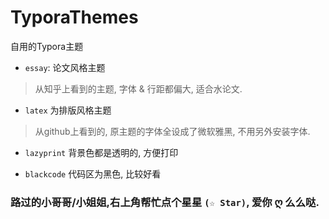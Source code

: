 # TyporaThemes
 自用的Typora主题

- `essay`: 论文风格主题
> 从知乎上看到的主题, 字体 & 行距都偏大, 适合水论文.

- `latex` 为排版风格主题
> 从github上看到的, 原主题的字体全设成了微软雅黑, 不用另外安装字体.

- `lazyprint` 背景色都是透明的, 方便打印

- `blackcode` 代码区为黑色, 比较好看

### 路过的小哥哥/小姐姐,右上角帮忙点个星星 **`(☆ Star)`**, 爱你 ღ 么么哒.

